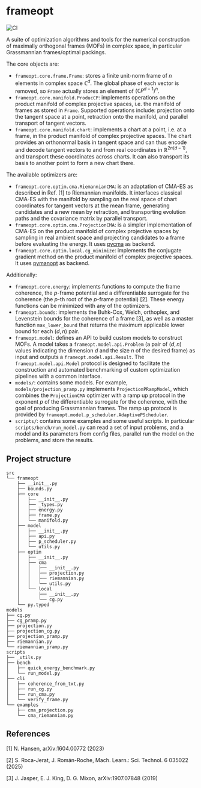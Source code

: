 # frameopt

![CI](https://github.com/chuan97/frameopt/actions/workflows/ci.yaml/badge.svg)

A suite of optimization algorithms and tools for the numerical construction of maximally orthogonal frames (MOFs) in complex space, 
in particular Grassmannian frames/optimal packings.

The core objects are:
* `frameopt.core.frame.Frame`: stores a finite unit-norm frame of $n$ elements in complex space $\mathbb C^d$. The global phase of each vector is removed, so `Frame` actually stores an element of $(\mathbb C P^{d-1})^n$.
* `frameopt.core.manifold.ProducCP`: implements operations on the product manifold of complex projective spaces, i.e. the manifold of frames as stored in `Frame`. Supported operations include: projection onto the tangent space at a point, retraction onto the manifold, and parallel transport of tangent vectors.
* `frameopt.core.manifold.chart`: implements a chart at a point, i.e. at a frame, in the product manifold of complex projective spaces. The chart provides an orthonormal basis in tangent space and can thus encode and decode tangent vectors to and from real coordinates in $\mathbb R^{2n(d-1)}$, and transport these coordinates across charts. It can also transport its basis to another point to form a new chart there.

The available optimizers are:
* `frameopt.core.optim.cma.RiemannianCMA`: is an adaptation of CMA-ES as described in Ref. [1] to Riemannian manifolds. It interfaces classical CMA-ES with the manifold by sampling on the real space of chart coordinates for tangent vectors at the mean frame, generating candidates and a new mean by retraction, and transporting evolution paths and the covariance matrix by parallel transport.
* `frameopt.core.optim.cma.ProjectionCMA`: is a simpler implementation of CMA-ES on the product manifold of complex projective spaces by sampling in real ambient space and projecting candidates to a frame before evaluating the energy. It uses [pycma](https://github.com/CMA-ES/pycma) as backend.
* `frameopt.core.optim.local.cg_minimize`: implements the conjugate gradient method on the product manifold of complex projective spaces. It uses [pymanopt](https://github.com/pymanopt/pymanopt) as backend.

Additionally:
* `frameopt.core.energy`: implements functions to compute the frame coherence, the $p$-frame potential and a differentiable surrogate for the coherence (the $p$-th root of the $p$-frame potential) [2]. These energy functions can be minimized with any of the optimizers.
* `frameopt.bounds`: implements the Buhk-Cox, Welch, orthoplex, and Levenstein bounds for the coherence of a frame [3], as well as a master function `max_lower_bound` that returns the maximum applicable lower bound for each $(d, n)$ pair.
* `frameopt.model`: defines an API to build custom models to construct MOFs. A model takes a `frameopt.model.api.Problem` (a pair of $(d, n)$ values indicating the dimension $d$ and the size $n$ of the desired frame) as input and outputs a `frameopt.model.api.Result`.  The `frameopt.model.api.Model` protocol is designed to facilitate the construction and automated benchmarking of custom optimization pipelines with a common interface.
* `models/`: contains some models. For example, `models/projection_pramp.py` implements `ProjectionPRampModel`, which combines the `ProjectionCMA` optimizer with a ramp up protocol in the exponent $p$ of the differentiable surrogate for the coherence, with the goal of producing Grassmannian frames. The ramp up protocol is provided by `frameopt.model.p_scheduler.AdaptivePScheduler`.
* `scripts/`: contains some examples and some useful scripts. In particular `scripts/bench/run_model.py` can read a set of input problems, and a model and its parameters from config files, parallel run the model on the problems, and store the results.

## Project structure
```text
src
└── frameopt
    ├── __init__.py
    ├── bounds.py
    ├── core
    │   ├── __init__.py
    │   ├── _types.py
    │   ├── energy.py
    │   ├── frame.py
    │   └── manifold.py
    ├── model
    │   ├── __init__.py
    │   ├── api.py
    │   ├── p_scheduler.py
    │   └── utils.py
    ├── optim
    │   ├── __init__.py
    │   ├── cma
    │   │   ├── __init__.py
    │   │   ├── projection.py
    │   │   ├── riemannian.py
    │   │   └── utils.py
    │   └── local
    │       ├── __init__.py
    │       └── cg.py
    └── py.typed
models
├── cg.py
├── cg_pramp.py
├── projection.py
├── projection_cg.py
├── projection_pramp.py
├── riemannian.py
└── riemannian_pramp.py
scripts
├── _utils.py
├── bench
│   ├── quick_energy_benchmark.py
│   └── run_model.py
├── cli
│   ├── coherence_from_txt.py
│   ├── run_cg.py
│   ├── run_cma.py
│   └── verify_frame.py
└── examples
    ├── cma_projection.py
    └── cma_riemannian.py
```

## References

[1] N. Hansen, arXiv:1604.00772 (2023)

[2] S. Roca-Jerat, J. Román-Roche, Mach. Learn.: Sci. Technol. 6 035022 (2025)

[3] J. Jasper, E. J. King, D. G. Mixon, arXiv:1907.07848 (2019)




